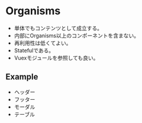 # Organisms
- 単体でもコンテンツとして成立する。
- 内部にOrganisms以上のコンポーネントを含まない。
- 再利用性は低くてよい。
- Statefulである。
- Vuexモジュールを参照しても良い。
## Example
- ヘッダー
- フッター
- モーダル
- テーブル

